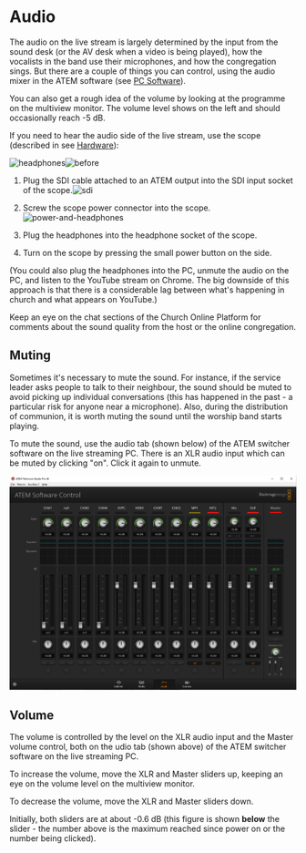 # Audio

The audio on the live stream is largely determined by the input from the sound desk (or the AV desk when a video is being played), how the vocalists in the band use their microphones, and how the congregation sings.
But there are a couple of things you can control, using the audio mixer in the ATEM software (see [PC Software](./software)).

You can also get a rough idea of the volume by looking at the programme on the multiview monitor. The volume level shows on the left and should occasionally reach -5 dB.

If you need to hear the audio side of the live stream, use the scope (described in see [Hardware](./hardware)):

![headphones](https://github.com/user-attachments/assets/470b4bbb-938a-45cf-a07c-1bd01d9e36b6)![before](https://github.com/user-attachments/assets/5d1a1d1e-c192-41cb-9575-ec64f0e544f5)



1. Plug the SDI cable attached to an ATEM output into the SDI input socket of the scope.![sdi](https://github.com/user-attachments/assets/f7f151e0-2a34-4c07-ae83-e7929f228441)


2. Screw the scope power connector into the scope.![power-and-headphones](https://github.com/user-attachments/assets/46b5ddbc-8910-4648-b43a-2bf0021740ab)


4. Plug the headphones into the headphone socket of the scope.

5. Turn on the scope by pressing the small power button on the side.

 (You could also plug the headphones into the PC, unmute the audio on the PC, and listen to the YouTube stream on Chrome. The big downside of this approach is that there is a considerable lag between what's happening in church and what appears on YouTube.)

Keep an eye on the chat sections of the Church Online Platform for comments about the sound quality from the host or the online congregation.

## Muting

Sometimes it's necessary to mute the sound. For instance, if the service leader asks people to talk to their neighbour, the sound should be muted to avoid picking up individual conversations (this has happened in the past - a particular risk for anyone near a microphone). Also, during the distribution of communion, it is worth muting the sound until the worship band starts playing.

To mute the sound, use the audio tab (shown below) of the ATEM switcher software on the live streaming PC. There is an XLR audio input which can be muted by clicking "on". Click it again to unmute.

[![](./images/ATEMAudio.png)](./images/ATEMAudio.png)

## Volume

The volume is controlled by the level on the XLR audio input and the Master volume control, both on the udio tab (shown above) of the ATEM switcher software on the live streaming PC.

To increase the volume, move the XLR and Master sliders up, keeping an eye on the volume level on the multiview monitor.

To decrease the volume, move the XLR and Master sliders down.

Initially, both sliders are at about -0.6 dB (this figure is shown **below** the slider - the number above is the maximum reached since power on or the number being clicked).
